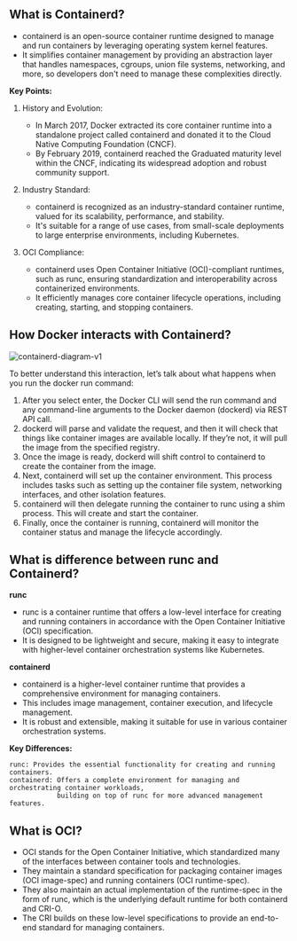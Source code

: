 

## What is Containerd?
- containerd is an open-source container runtime designed to manage and run containers by leveraging operating system kernel features.
- It simplifies container management by providing an abstraction layer that handles namespaces, cgroups, union file systems,
  networking, and more, so developers don't need to manage these complexities directly.

<b>Key Points:</b>
1. History and Evolution:
   - In March 2017, Docker extracted its core container runtime into a standalone project called containerd and donated it to the Cloud Native Computing Foundation (CNCF).
   - By February 2019, containerd reached the Graduated maturity level within the CNCF, indicating its widespread adoption and robust community support.

2. Industry Standard:
   - containerd is recognized as an industry-standard container runtime, valued for its scalability, performance, and stability.
   - It's suitable for a range of use cases, from small-scale deployments to large enterprise environments, including Kubernetes.

3. OCI Compliance:
   - containerd uses Open Container Initiative (OCI)-compliant runtimes, such as runc, ensuring standardization and interoperability across containerized environments.
   - It efficiently manages core container lifecycle operations, including creating, starting, and stopping containers.

  
## How Docker interacts with Containerd?
![containerd-diagram-v1](https://github.com/user-attachments/assets/873c08cc-6892-4388-ba43-d07e81017066)

To better understand this interaction, let’s talk about what happens when you run the docker run command:

1. After you select enter, the Docker CLI will send the run command and any command-line arguments to the Docker daemon (dockerd) via REST API call.
2. dockerd will parse and validate the request, and then it will check that things like container images are available locally. If they’re not, it will pull the image from the specified registry.
3. Once the image is ready, dockerd will shift control to containerd to create the container from the image.
4. Next, containerd will set up the container environment. This process includes tasks such as setting up the container file system, networking interfaces, and other isolation features.
5. containerd will then delegate running the container to runc using a shim process. This will create and start the container.
6. Finally, once the container is running, containerd will monitor the container status and manage the lifecycle accordingly.


## What is difference between runc and Containerd?
<b>runc</b>
- runc is a container runtime that offers a low-level interface for creating and running containers in accordance with the Open Container Initiative (OCI) specification.
- It is designed to be lightweight and secure, making it easy to integrate with higher-level container orchestration systems like Kubernetes.

<b>containerd</b>
- containerd is a higher-level container runtime that provides a comprehensive environment for managing containers.
- This includes image management, container execution, and lifecycle management.
- It is robust and extensible, making it suitable for use in various container orchestration systems.

<b>Key Differences:</b>
```
runc: Provides the essential functionality for creating and running containers.
containerd: Offers a complete environment for managing and orchestrating container workloads,
            building on top of runc for more advanced management features.
```

## What is OCI?
- OCI stands for the Open Container Initiative, which standardized many of the interfaces between container tools and technologies.
- They maintain a standard specification for packaging container images (OCI image-spec) and running containers (OCI runtime-spec).
- They also maintain an actual implementation of the runtime-spec in the form of runc, which is the underlying default runtime for both containerd and CRI-O.
- The CRI builds on these low-level specifications to provide an end-to-end standard for managing containers.

